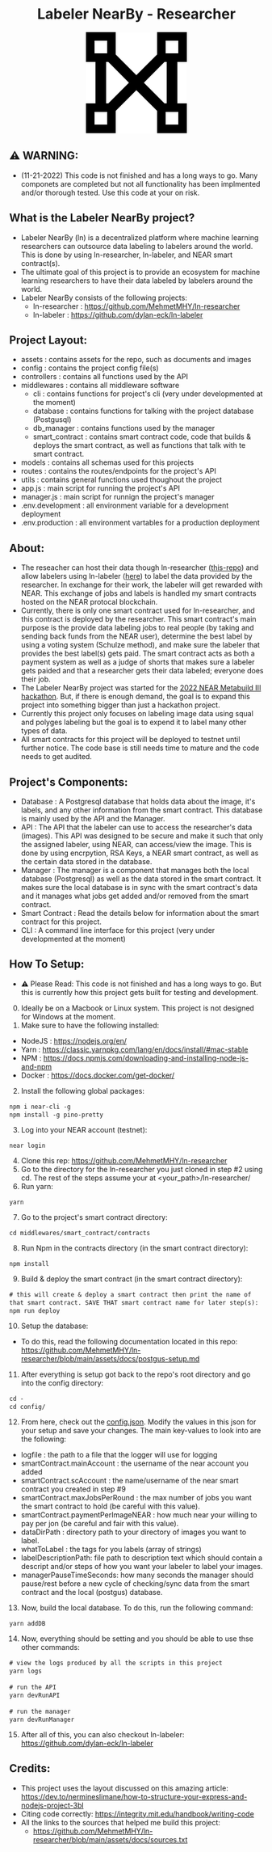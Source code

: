 <h1 align="center">Labeler NearBy - Researcher</h1>
<p align="center">
  <img width="200" src="./assets/repoImgs/ln-logo.png">
</p>

## ⚠️ WARNING:
- (11-21-2022) This code is not finished and has a long ways to go. Many componets are completed but not all functionality has been implmented and/or thorough tested. Use this code at your on risk.

## What is the Labeler NearBy project?
- Labeler NearBy (ln) is a decentralized platform where machine learning researchers can outsource data labeling to labelers around the world. This is done by using ln-researcher, ln-labeler, and NEAR smart contract(s).
- The ultimate goal of this project is to provide an ecosystem for machine learning researchers to have their data labeled by labelers around the world.
- Labeler NearBy consists of the following projects:
  - ln-researcher : https://github.com/MehmetMHY/ln-researcher
  - ln-labeler : https://github.com/dylan-eck/ln-labeler

## Project Layout:
- assets : contains assets for the repo, such as documents and images
- config : contains the project config file(s)
- controllers : contains all functions used by the API
- middlewares : contains all middleware software
  - cli : contains functions for project's cli (very under developmented at the moment)
  - database : contains functions for talking with the project database (Postgusql)
  - db_manager : contains functions used by the manager
  - smart_contract : contains smart contract code, code that builds & deploys the smart contract, as well as functions that talk with te smart contract.
- models : contains all schemas used for this projects
- routes : contains the routes/endpoints for the project's API
- utils : contains general functions used thoughout the project
- app.js : main script for running the project's API
- manager.js : main script for runnign the project's manager 
- .env.development : all environment variable for a development deployment
- .env.production : all environment vartables for a production deployment

## About:
- The reseacher can host their data though ln-researcher ([this-repo](https://github.com/MehmetMHY/ln-researcher)) and allow labelers using ln-labeler ([here](https://github.com/dylan-eck/ln-labeler)) to label the data provided by the researcher. In exchange for their work, the labeler will get rewarded with NEAR. This exchange of jobs and labels is handled my smart contracts hosted on the NEAR protocal blockchain.
- Currently, there is only one smart contract used for ln-researcher, and this contract is deployed by the researcher. This smart contract's main purpose is the provide data labeling jobs to real people (by taking and sending back funds from the NEAR user), determine the best label by using a voting system (Schulze method), and make sure the labeler that provides the best label(s) gets paid. The smart contract acts as both a payment system as well as a judge of shorts that makes sure a labeler gets paided and that a researcher gets their data labeled; everyone does their job.
- The Labeler NearBy project was started for the [2022 NEAR Metabuild III hackathon](https://metabuild.devpost.com/). But, if there is enough demand, the goal is to expand this project into something bigger than just a hackathon project.
- Currently this project only focuses on labeling image data using squal and polyges labeling but the goal is to expend it to label many other types of data.
- All smart contracts for this project will be deployed to testnet until further notice. The code base is still needs time to mature and the code needs to get audited.

## Project's Components:
- Database : A Postgresql database that holds data about the image, it's labels, and any other information from the smart contract. This database is mainly used by the API and the Manager.
- API : The API that the labeler can use to access the researcher's data (images). This API was designed to be secure and make it such that only the assigned labeler, using NEAR, can access/view the image. This is done by using encrpytion, RSA Keys, a NEAR smart contract, as well as the certain data stored in the database. 
- Manager : The manager is a component that manages both the local database (Postgresql) as well as the data stored in the smart contract. It makes sure the local database is in sync with the smart contract's data and it manages what jobs get added and/or removed from the smart contract.
- Smart Contract : Read the details below for information about the smart contract for this project.
- CLI : A command line interface for this project (very under developmented at the moment)

## How To Setup:
- ⚠️ Please Read: This code is not finished and has a long ways to go. But this is currently how this project gets built for testing and development.
0. Ideally be on a Macbook or Linux system. This project is not designed for Windows at the moment.
1. Make sure to have the following installed:
- NodeJS : https://nodejs.org/en/
- Yarn : https://classic.yarnpkg.com/lang/en/docs/install/#mac-stable
- NPM : https://docs.npmjs.com/downloading-and-installing-node-js-and-npm
- Docker : https://docs.docker.com/get-docker/
2. Install the following global packages:
  ```
  npm i near-cli -g
  npm install -g pino-pretty
  ```
3. Log into your NEAR account (testnet):
  ```
  near login
  ```
4. Clone this rep: https://github.com/MehmetMHY/ln-researcher
5. Go to the directory for the ln-researcher you just cloned in step #2 using cd. The rest of the steps assume your at <your_path>/ln-researcher/
6. Run yarn:
  ```
  yarn
  ```
7. Go to the project's smart contract directory:
  ```
  cd middlewares/smart_contract/contracts
  ```
8. Run Npm in the contracts directory (in the smart contract directory):
  ```
  npm install
  ```
9. Build & deploy the smart contract (in the smart contract directory):
  ```
  # this will create & deploy a smart contract then print the name of that smart contract. SAVE THAT smart contract name for later step(s):
  npm run deploy
  ```
10. Setup the database:
  - To do this, read the following documentation located in this repo: https://github.com/MehmetMHY/ln-researcher/blob/main/assets/docs/postgus-setup.md
11. After everything is setup got back to the repo's root directory and go into the config directory:
  ```
  cd - 
  cd config/
  ```
12. From here, check out the [config.json](https://github.com/MehmetMHY/ln-researcher/blob/main/config/config.json). Modify the values in this json for your setup and save your changes. The main key-values to look into are the following:
  - logfile : the path to a file that the logger will use for logging
  - smartContract.mainAccount : the username of the near account you added
  - smartContract.scAccount : the name/username of the near smart contract you created in step #9
  - smartContract.maxJobsPerRound : the max number of jobs you want the smart contract to hold (be careful with this value).
  - smartContract.paymentPerImageNEAR : how much near your willing to pay per jon (be careful and fair with this value).
  - dataDirPath : directory path to your directory of images you want to label.
  - whatToLabel : the tags for you labels (array of strings)
  - labelDescriptionPath: file path to description text which should contain a descript and/or steps of how you want your labeler to label your images.
  - managerPauseTimeSeconds: how many seconds the manager should pause/rest before a new cycle of checking/sync data from the smart contract and the local (postgus) database.
13. Now, build the local database. To do this, run the following command:
  ```
  yarn addDB
  ```
14. Now, everything should be setting and you should be able to use thse other commands:
  ```
  # view the logs produced by all the scripts in this project
  yarn logs

  # run the API
  yarn devRunAPI

  # run the manager
  yarn devRunManager
  ```
15. After all of this, you can also checkout ln-labeler: https://github.com/dylan-eck/ln-labeler

## Credits:
- This project uses the layout discussed on this amazing article: https://dev.to/nermineslimane/how-to-structure-your-express-and-nodejs-project-3bl
- Citing code correctly: https://integrity.mit.edu/handbook/writing-code
- All the links to the sources that helped me build this project:
  - https://github.com/MehmetMHY/ln-researcher/blob/main/assets/docs/sources.txt


